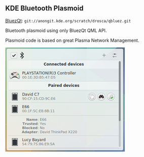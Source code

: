 KDE Bluetooth Plasmoid
-----------------------------

[BluezQt](http://quickgit.kde.org/?p=scratch%2Fdrosca%2Fqbluez.git): `git://anongit.kde.org/scratch/drosca/qbluez.git`

Bluetooth plasmoid using only BluezQt QML API.

Plasmoid code is based on great Plasma Network Management.

![Screenshot](/other/screenshot.png?raw=true)
